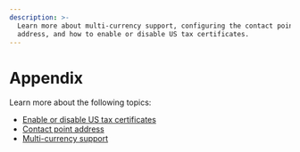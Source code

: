 ```yaml
---
description: >-
  Learn more about multi-currency support, configuring the contact point
  address, and how to enable or disable US tax certificates.
---
```


# Appendix

Learn more about the following topics:

* [Enable or disable US tax certificates  ](enable-or-disable-us-tax-certificates.md)
* [Contact point address](configure-the-contact-point-address.md)
* [Multi-currency support  ](set-up-multi-currency-support.md)


